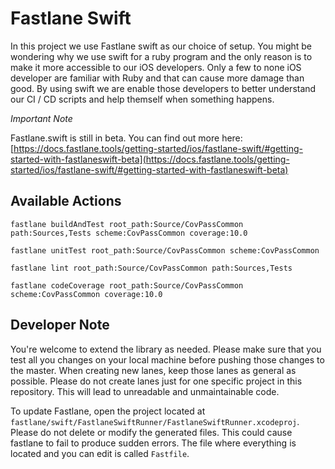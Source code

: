 # Fastlane Swift

In this project we use Fastlane swift as our choice of setup. You might be wondering why we use swift for a ruby program and the only reason is to make it more accessible to our iOS developers. Only a few to none iOS developer are familiar with Ruby and that can cause more damage than good. By using swift we are enable those developers to better understand our CI / CD scripts and help themself when something happens.

_Important Note_

Fastlane.swift is still in beta. You can find out more here: [https://docs.fastlane.tools/getting-started/ios/fastlane-swift/#getting-started-with-fastlaneswift-beta](https://docs.fastlane.tools/getting-started/ios/fastlane-swift/#getting-started-with-fastlaneswift-beta)

## Available Actions

```
fastlane buildAndTest root_path:Source/CovPassCommon path:Sources,Tests scheme:CovPassCommon coverage:10.0
```

```
fastlane unitTest root_path:Source/CovPassCommon scheme:CovPassCommon
```

```
fastlane lint root_path:Source/CovPassCommon path:Sources,Tests
```

```
fastlane codeCoverage root_path:Source/CovPassCommon scheme:CovPassCommon coverage:10.0
```

## Developer Note

You're welcome to extend the library as needed. Please make sure that you test all you changes on your local machine before pushing those changes to the master. When creating new lanes, keep those lanes as general as possible. Please do not create lanes just for one specific project in this repository. This will lead to unreadable and unmaintainable code.

To update Fastlane, open the project located at `fastlane/swift/FastlaneSwiftRunner/FastlaneSwiftRunner.xcodeproj`. Please do not delete or modify the generated files. This could cause fastlane to fail to produce sudden errors. The file where everything is located and you can edit is called `Fastfile`.
